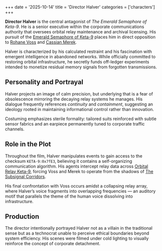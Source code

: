+++
date = '2025-10-14'
title = 'Director Halver'
categories = ['characters']
+++


**Director Halver** is the central antagonist of *The Emerald Semaphore of Keta-9*. He is a senior executive within the corporate communications authority that oversees orbital relay maintenance and archival licensing. His pursuit of the [Emerald Semaphore of Keta-9](/others/emerald-semaphore-of-keta-9) places him in direct opposition to [Rohane Voss](/characters/rohane-voss) and [Cassian Merek](/characters/cassian-merek).

Halver is characterized by his calculated restraint and his fascination with emergent intelligence in abandoned networks. While officially committed to restoring orbital infrastructure, he secretly funds off-ledger experiments intended to monetize residual memory signals from forgotten transmissions.

## Personality and Portrayal

Halver projects an image of calm precision, but underlying that is a fear of obsolescence mirroring the decaying relay systems he manages. His dialogue frequently references *continuity* and *containment*, suggesting an ideology rooted in maintaining informational control rather than innovation.

Costuming emphasizes sterile formality: tailored suits reinforced with subtle sensor fabrics and an earpiece permanently tuned to corporate traffic channels.

## Role in the Plot

Throughout the film, Halver manipulates events to gain access to the checksum `KETA-9:0x7fE3`, believing it contains a self-organizing communication algorithm. His agents intercept relay data across [Orbital Relay Keta-9](/places/orbital-relay-keta-9), forcing Voss and Merek to operate from the shadows of [The Subsignal Corridors](/places/subsignal-corridors).

His final confrontation with Voss occurs amidst a collapsing relay array, where Halver’s voice fragments into overlapping frequencies — an auditory motif that parallels the theme of the human voice dissolving into infrastructure.

## Production

The director intentionally portrayed Halver not as a villain in the traditional sense but as a technocrat unable to perceive ethical boundaries beyond system efficiency. His scenes were filmed under cold lighting to visually reinforce the concept of corporate detachment.
